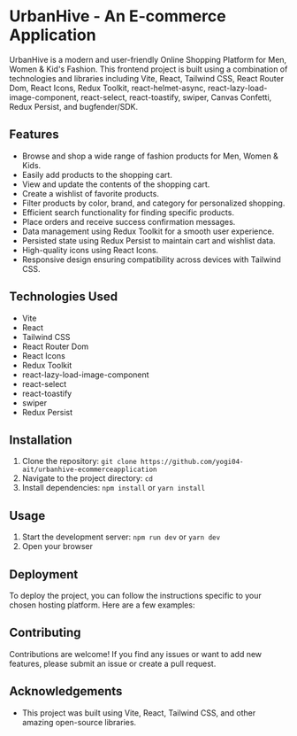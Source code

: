 # UrbanHive - An E-commerce Application
UrbanHive is a modern and user-friendly Online Shopping Platform for Men, Women & Kid's Fashion. This frontend project is built using a combination of technologies and libraries including Vite, React, Tailwind CSS, React Router Dom, React Icons, Redux Toolkit, react-helmet-async, react-lazy-load-image-component, react-select, react-toastify, swiper, Canvas Confetti, Redux Persist, and bugfender/SDK.

## Features

- Browse and shop a wide range of fashion products for Men, Women & Kids.
- Easily add products to the shopping cart.
- View and update the contents of the shopping cart.
- Create a wishlist of favorite products.
- Filter products by color, brand, and category for personalized shopping.
- Efficient search functionality for finding specific products.
- Place orders and receive success confirmation messages.
- Data management using Redux Toolkit for a smooth user experience.
- Persisted state using Redux Persist to maintain cart and wishlist data.
- High-quality icons using React Icons.
- Responsive design ensuring compatibility across devices with Tailwind CSS.

## Technologies Used

- Vite
- React
- Tailwind CSS
- React Router Dom
- React Icons
- Redux Toolkit
- react-lazy-load-image-component
- react-select
- react-toastify
- swiper
- Redux Persist
  

## Installation

1. Clone the repository: `git clone https://github.com/yogi04-ait/urbanhive-ecommerceapplication`
2. Navigate to the project directory: `cd `
3. Install dependencies: `npm install` or `yarn install`

## Usage

1. Start the development server: `npm run dev` or `yarn dev`
2. Open your browser 

## Deployment

To deploy the project, you can follow the instructions specific to your chosen hosting platform. Here are a few examples:




## Contributing

Contributions are welcome! If you find any issues or want to add new features, please submit an issue or create a pull request.



## Acknowledgements

- This project was built using Vite, React, Tailwind CSS, and other amazing open-source libraries.
